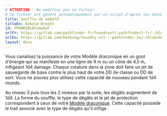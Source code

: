 ```yaml
---
# ATTENTION : Ne modifiez pas ce fichier
# Ce fichier est généré automatiquement par un script d'après les données du module Foundry VTT officiel et de sa traduction
title: Souffle de kobold
titleEn: Kobold Breath
id: PPUNMjRLQYnmwQvF
urlFr: https://gitlab.com/pathfinder-fr/foundryvtt-pathfinder2-fr/-/blob/master/data/feats/PPUNMjRLQYnmwQvF.htm
urlEn: https://gitlab.com/hooking/foundry-vtt---pathfinder-2e/-/blob/master/packs/data/feats.db/kobold-breath.json
layout: dons
---
```

Vous canalisez la puissance de votre Modèle draconique en un gout d'énergie qui se manifeste en une ligne de 9 m ou un cône de 4,5 m, infligeant 1d4 damage. Chaque créature dans la zone doit faire un jet de sauvegarde de base contre le plus haut de votre DD de classe ou DD de sort. Vous ne pouvez plus utilisez cette capacité de nouveau pendant 1d4 rounds.

Au niveau 3 puis tous les 2 niveaux par la suite, les dégâts augmentent de 1d4. La forme du souffle, le type de dégâts et le jet de protection correspondent à ceux de votre [Modèle draconique](../capacités-ascendances/modèle-draconique.md). Cette capacité possède le trait associé avec le type de dégâts qu'il inflige.
